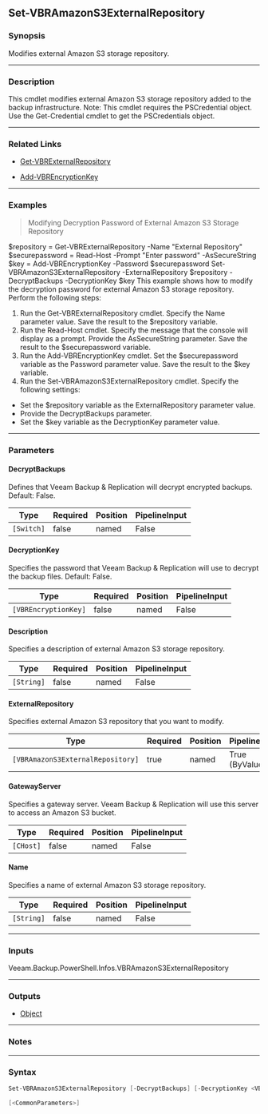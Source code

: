 Set-VBRAmazonS3ExternalRepository
---------------------------------

### Synopsis
Modifies external Amazon S3 storage repository.

---

### Description

This cmdlet modifies external Amazon S3 storage repository added to the backup infrastructure.
Note: This cmdlet requires the PSCredential object. Use the Get-Credential cmdlet to get the PSCredentials object.

---

### Related Links
* [Get-VBRExternalRepository](Get-VBRExternalRepository)

* [Add-VBREncryptionKey](Add-VBREncryptionKey)

---

### Examples
> Modifying Decryption Password of External Amazon S3 Storage Repository

$repository = Get-VBRExternalRepository -Name "External Repository"
$securepassword = Read-Host -Prompt "Enter password" -AsSecureString
$key = Add-VBREncryptionKey -Password $securepassword
Set-VBRAmazonS3ExternalRepository -ExternalRepository $repository -DecryptBackups -DecryptionKey $key
This example shows how to modify the decryption password for external Amazon S3 storage repository.
Perform the following steps:
1. Run the Get-VBRExternalRepository cmdlet. Specify the Name parameter value. Save the result to the $repository variable.
2. Run the Read-Host cmdlet. Specify the message that the console will display as a prompt. Provide the AsSecureString parameter. Save the result to the $securepassword variable.
3. Run the Add-VBREncryptionKey cmdlet. Set the $securepassword variable as the Password parameter value. Save the result to the $key variable.
4. Run the Set-VBRAmazonS3ExternalRepository cmdlet. Specify the following settings:
- Set the $repository variable as the ExternalRepository parameter value.
- Provide the DecryptBackups parameter.
- Set the $key variable as the DecryptionKey parameter value.

---

### Parameters
#### **DecryptBackups**
Defines that Veeam Backup & Replication will decrypt encrypted backups.
Default: False.

|Type      |Required|Position|PipelineInput|
|----------|--------|--------|-------------|
|`[Switch]`|false   |named   |False        |

#### **DecryptionKey**
Specifies the password that Veeam Backup & Replication will use to decrypt the backup files.
Default: False.

|Type                |Required|Position|PipelineInput|
|--------------------|--------|--------|-------------|
|`[VBREncryptionKey]`|false   |named   |False        |

#### **Description**
Specifies a description of external Amazon S3 storage repository.

|Type      |Required|Position|PipelineInput|
|----------|--------|--------|-------------|
|`[String]`|false   |named   |False        |

#### **ExternalRepository**
Specifies external Amazon S3 repository that you want to modify.

|Type                             |Required|Position|PipelineInput |
|---------------------------------|--------|--------|--------------|
|`[VBRAmazonS3ExternalRepository]`|true    |named   |True (ByValue)|

#### **GatewayServer**
Specifies a gateway server. Veeam Backup & Replication will use this server to access an Amazon S3 bucket.

|Type     |Required|Position|PipelineInput|
|---------|--------|--------|-------------|
|`[CHost]`|false   |named   |False        |

#### **Name**
Specifies a name of external Amazon S3 storage repository.

|Type      |Required|Position|PipelineInput|
|----------|--------|--------|-------------|
|`[String]`|false   |named   |False        |

---

### Inputs
Veeam.Backup.PowerShell.Infos.VBRAmazonS3ExternalRepository

---

### Outputs
* [Object](https://learn.microsoft.com/en-us/dotnet/api/System.Object)

---

### Notes

---

### Syntax
```PowerShell
Set-VBRAmazonS3ExternalRepository [-DecryptBackups] [-DecryptionKey <VBREncryptionKey>] [-Description <String>] -ExternalRepository <VBRAmazonS3ExternalRepository> [-GatewayServer <CHost>] [-Name <String>] 
```
```PowerShell
[<CommonParameters>]
```
